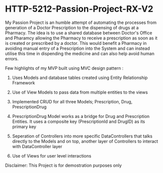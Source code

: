 # HTTP-5212-Passion-Project-RX-V2

My Passion Project is an humble attempt of automating the processes from generation of a Doctor Prescription to the dispensing of drugs at a Pharmacy.
The idea is to use a shared database between Doctor's Office and Pharamcy allowing the Pharmacy to receive a prescription as soon as it is created or prescribed by a doctor. This would benefit a Pharmacy in avoiding manual entry of a Prescription into the System and can instead utilise this time in dispending the medicine  and can also help avoid human errors.

Few highlights of my MVP built using MVC design pattern :

1) Uses Models  and database tables created using Entity Relationship Framework

2) Use of View Models to pass data from multiple entities to the views

3) Implemented CRUD for all three Models; Prescription, Drug, PrescriptionDrug

4) PrescriptionDrug Model works as a bridge for Drug and Prescription Entities. It uses a composite key (PrescriptionId and DrugID) as its primary key

5) Seperation of Controllers into more specific DataControllers that talks directly to the Models and on top, another layer of Controllers to interact with 
   DataController layer

6) Use of Views for user level interactions

Disclaimer: This Project is for demostration purposes only


